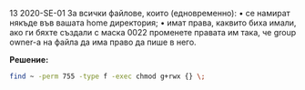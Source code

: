 13 2020-SE-01
За всички файлове, които (едновременно): • се намират някъде във вашата home директория; 
• имат права, каквито биха имали, 
ако ги бяхте създали с маска 0022 
променете правата им така, че group owner-а на файла да има право да пише в него.

**Решение:**
```sh
find ~ -perm 755 -type f -exec chmod g+rwx {} \;
```
